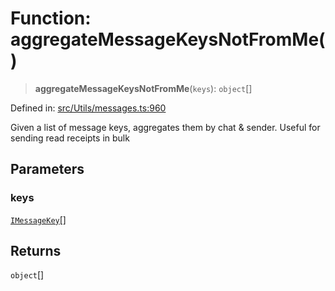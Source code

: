 # Function: aggregateMessageKeysNotFromMe()

> **aggregateMessageKeysNotFromMe**(`keys`): `object`[]

Defined in: [src/Utils/messages.ts:960](https://github.com/Fokusdotid/bail/blob/82f46c566476ac566bfd781dede14412fcdfb787/src/Utils/messages.ts#L960)

Given a list of message keys, aggregates them by chat & sender. Useful for sending read receipts in bulk

## Parameters

### keys

[`IMessageKey`](../namespaces/proto/interfaces/IMessageKey.md)[]

## Returns

`object`[]

